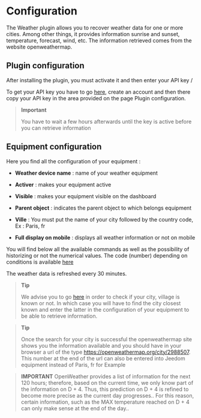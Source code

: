 Configuration
=============

The Weather plugin allows you to recover weather data for
one or more cities. Among other things, it provides information
sunrise and sunset, temperature, forecast, wind,
etc. The information retrieved comes from the website
openweathermap.

Plugin configuration
-----------------------

After installing the plugin, you must activate it and then enter your
API key /

To get your API key you have to go
[here](https://home.openweathermap.org), create an account and then there
copy your API key in the area provided on the page
Plugin configuration.

> **Important**
>
> You have to wait a few hours afterwards until the key is
> active before you can retrieve information

Equipment configuration
-----------------------------

Here you find all the configuration of your equipment :

-   **Weather device name** : name of your weather equipment

-   **Activer** : makes your equipment active

-   **Visible** : makes your equipment visible on the dashboard

-   **Parent object** : indicates the parent object to which belongs
    equipment

-   **Ville** : You must put the name of your city followed by the country code,
    Ex : Paris, fr

-   **Full display on mobile** : displays all
    weather information or not on mobile

You will find below all the available commands as well as the
possibility of historizing or not the numerical values. The code (number)
depending on conditions is available
[here](https://openweathermap.org/weather-conditions)

The weather data is refreshed every 30 minutes.

> **Tip**
>
> We advise you to go
> [here](https://openweathermap.org/find?) in order to check if your
> city, village is known or not. In which case you will have to find the city
> closest known and enter the latter in the configuration
> of your equipment to be able to retrieve information.

> **Tip**
>
> Once the search for your city is successful the openweathermap site
> shows you the information available and you should have in
> your browser a url of the type
> <https://openweathermap.org/city/2988507>. This number at the end of the url
> can also be entered into Jeedom equipment instead of
> Paris, fr for Example

>**IMPORTANT**
>OpenWeather provides a list of information for the next 120 hours; therefore, based on the current time, we only know part of the information on D + 4. Thus, this prediction on D + 4 is refined to become more precise as the current day progresses.. For this reason, certain information, such as the MAX temperature reached on D + 4 can only make sense at the end of the day..
